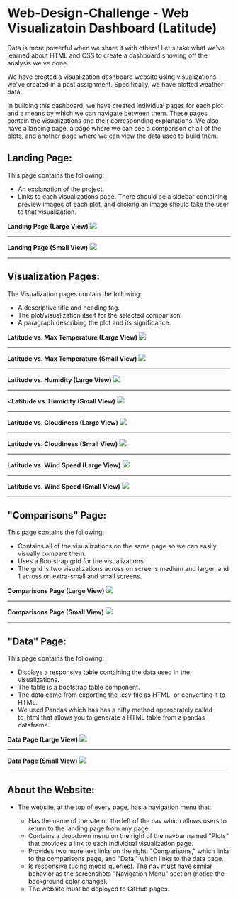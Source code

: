 # Web-Design-Challenge - Web Visualizatoin Dashboard (Latitude)
Data is more powerful when we share it with others! Let's take what we've learned about HTML and CSS to create a dashboard showing off the analysis we've done.

We have created a visualization dashboard website using visualizations we've created in a past assignment. Specifically, we have plotted weather data.

In building this dashboard, we have created individual pages for each plot and a means by which we can navigate between them. These pages contain the visualizations and their corresponding explanations. We also have a landing page, a page where we can see a comparison of all of the plots, and another page where we can view the data used to build them.


## Landing Page:

This page contains the following:

* An explanation of the project.
* Links to each visualizations page. There should be a sidebar containing preview images of each plot, and clicking an image should take the user to that visualization.

<b>Landing Page (Large View)</b>
![](Images/landingpage_lg.png)
<hr class=my-3">

<b>Landing Page (Small View)</b>
![](Images/landingpage_sm.png)
<hr class=my-3">
               

## Visualization Pages:

The Visualization pages contain the following:

* A descriptive title and heading tag.
* The plot/visualization itself for the selected comparison.
* A paragraph describing the plot and its significance.


<b>Latitude vs. Max Temperature (Large View)</b>
![](Images/max_temp_lg.png)
<hr class=my-3">
               
<b>Latitude vs. Max Temperature (Small View)</b>
![](Images/max_temp_sm.png)
 <hr class=my-3">

<b>Latitude vs. Humidity (Large View)</b>
![](Images/humidity_lg.png)
<hr class=my-3">

<<b>Latitude vs. Humidity (Small View)</b>
![](Images/humidity_sm.png)
 <hr class=my-3">

<b>Latitude vs. Cloudiness (Large View)</b>
![](Images/cloudiness_lg.png)
<hr class=my-3">

<b>Latitude vs. Cloudiness (Small View)</b>
![](Images/humidity_sm.png)
<hr class=my-3">              

<b>Latitude vs. Wind Speed (Large View)</b>
![](Images/windspeed_lg.png)
<hr class=my-3">
               
<b>Latitude vs. Wind Speed (Small View)</b>
![](Images/windspeed_sm.png)
<hr class=my-3">

## "Comparisons" Page:

This page contains the following:

* Contains all of the visualizations on the same page so we can easily visually compare them.
* Uses a Bootstrap grid for the visualizations.
* The grid is two visualizations across on screens medium and larger, and 1 across on extra-small and small screens.

<b>Comparisons Page (Large View)</b>
![](Images/comparison_lg.png)
<hr class=my-3">
               
<b>Comparisons Page (Small View)</b>
![](Images/comparison_sm.png)
<hr class=my-3">


## "Data" Page:

This page contains the following:

* Displays a responsive table containing the data used in the visualizations.
* The table is a bootstrap table component.
* The data came from exporting the .csv file as HTML, or converting it to HTML. 
* We used Pandas which has has a nifty method approprately called to_html that allows you to generate a HTML table from a pandas dataframe.

<b>Data Page (Large View)</b>
![](Images/data_lg.png)
<hr class=my-3">
               
<b>Data Page (Small View)</b>
![](Images/data_sm.png)
<hr class=my-3">



## About the Website:

* The website, at the top of every page, has a navigation menu that:

    - Has the name of the site on the left of the nav which allows users to return to the landing page from any page.
    - Contains a dropdown menu on the right of the navbar named "Plots" that provides a link to each individual visualization page.
    - Provides two more text links on the right: "Comparisons," which links to the comparisons page, and "Data," which links to the data page.
    - Is responsive (using media queries). The nav must have similar behavior as the screenshots "Navigation Menu" section (notice the background color change).
    - The website must be deployed to GitHub pages.
